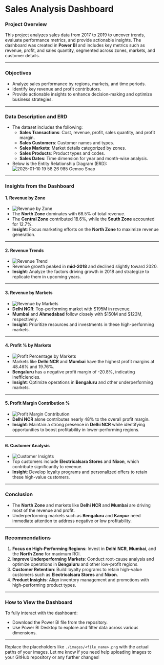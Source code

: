 # **Sales Analysis Dashboard**

### **Project Overview**
This project analyzes sales data from 2017 to 2019 to uncover trends, evaluate performance metrics, and provide actionable insights. The dashboard was created in **Power BI** and includes key metrics such as revenue, profit, and sales quantity, segmented across zones, markets, and customer details.

---

### **Objectives**
- Analyze sales performance by regions, markets, and time periods.
- Identify key revenue and profit contributors.
- Provide actionable insights to enhance decision-making and optimize business strategies.

---

### **Data Description and ERD**
- The dataset includes the following:
  - **Sales Transactions**: Cost, revenue, profit, sales quantity, and profit margin.
  - **Sales Customers**: Customer names and types.
  - **Sales Markets**: Market details categorized by zones.
  - **Sales Products**: Product types and codes.
  - **Sales Dates**: Time dimension for year and month-wise analysis.
- Below is the Entity Relationship Diagram (ERD):  
![2025-01-10 19 58 26 985  Gemoo Snap](https://github.com/user-attachments/assets/0f5165af-b7b6-4f2b-bf3a-ba6b2950ee0d)

---

### **Insights from the Dashboard**

#### **1. Revenue by Zone**
- ![Revenue by Zone](./images/revenue_by_zone.png)
- The **North Zone** dominates with 68.5% of total revenue.
- The **Central Zone** contributed 18.6%, while the **South Zone** accounted for 12.7%.
- **Insight**: Focus marketing efforts on the **North Zone** to maximize revenue generation.

---

#### **2. Revenue Trends**
- ![Revenue Trend](./images/revenue_trend.png)
- Revenue growth peaked in **mid-2018** and declined slightly toward 2020.
- **Insight**: Analyze the factors driving growth in 2018 and strategize to replicate them in upcoming years.

---

#### **3. Revenue by Markets**
- ![Revenue by Markets](./images/revenue_by_markets.png)
- **Delhi NCR**: Top-performing market with $195M in revenue.
- **Mumbai** and **Ahmedabad** follow closely with $150M and $123M, respectively.
- **Insight**: Prioritize resources and investments in these high-performing markets.

---

#### **4. Profit % by Markets**
- ![Profit Percentage by Markets](./images/profit_by_markets.png)
- Markets like **Delhi NCR** and **Mumbai** have the highest profit margins at 48.46% and 19.76%.
- **Bengaluru** has a negative profit margin of -20.8%, indicating inefficiencies.
- **Insight**: Optimize operations in **Bengaluru** and other underperforming markets.

---

#### **5. Profit Margin Contribution %**
- ![Profit Margin Contribution](./images/profit_margin_contribution.png)
- **Delhi NCR** alone contributes nearly 48% to the overall profit margin.
- **Insight**: Maintain a strong presence in **Delhi NCR** while identifying opportunities to boost profitability in lower-performing regions.

---

#### **6. Customer Analysis**
- ![Customer Insights](./images/customer_insights.png)
- Top customers include **Electricalsara Stores** and **Nixon**, which contribute significantly to revenue.
- **Insight**: Develop loyalty programs and personalized offers to retain these high-value customers.

---

### **Conclusion**
- The **North Zone** and markets like **Delhi NCR** and **Mumbai** are driving most of the revenue and profit.
- Underperforming markets such as **Bengaluru** and **Kanpur** need immediate attention to address negative or low profitability.

---

### **Recommendations**
1. **Focus on High-Performing Regions**: Invest in **Delhi NCR**, **Mumbai**, and the **North Zone** for maximum ROI.
2. **Improve Underperforming Markets**: Conduct root-cause analysis and optimize operations in **Bengaluru** and other low-profit regions.
3. **Customer Retention**: Build loyalty programs to retain high-value customers such as **Electricalsara Stores** and **Nixon**.
4. **Product Insights**: Align inventory management and promotions with high-performing product types.

---

### **How to View the Dashboard**
To fully interact with the dashboard:
- Download the Power BI file from the repository.
- Use Power BI Desktop to explore and filter data across various dimensions.

---

Replace the placeholders like `./images/<file_name>.png` with the actual paths of your images. Let me know if you need help uploading images to your GitHub repository or any further changes!
